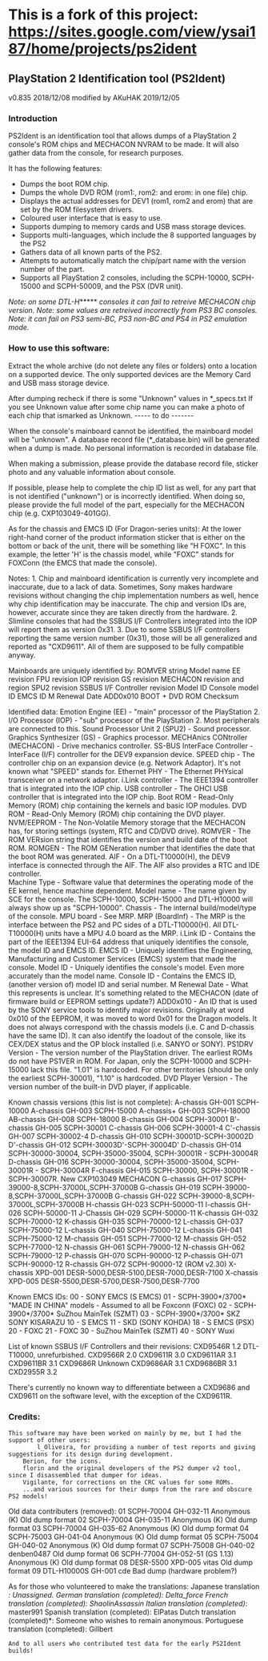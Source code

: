 
# This is a fork of this project: https://sites.google.com/view/ysai187/home/projects/ps2ident


## PlayStation 2 Identification tool (PS2Ident) 
v0.835
2018/12/08 modified by AKuHAK 2019/12/05
### Introduction
PS2Ident is an identification tool that allows dumps of a PlayStation 2 console's ROM chips and MECHACON NVRAM to be made.
It will also gather data from the console, for research purposes.

It has the following features:

* Dumps the boot ROM chip.
* Dumps the whole DVD ROM (rom1:, rom2: and erom: in one file) chip.
* Displays the actual addresses for DEV1 (rom1, rom2 and erom) that are set by the ROM filesystem drivers.
* Coloured user interface that is easy to use.
* Supports dumping to memory cards and USB mass storage devices.
* Supports multi-languages, which include the 8 supported languages by the PS2
* Gathers data of all known parts of the PS2.
* Attempts to automatically match the chip/part name with the version number of the part.
* Supports all PlayStation 2 consoles, including the SCPH-10000, SCPH-15000 and SCPH-50009, and the PSX (DVR unit).

*Note: on some DTL-H****** *consoles it can fail to retreive MECHACON chip version.*
*Note: some values are retreived incorrectly from PS3 BC consoles.
Note: it can fail on PS3 semi-BC, PS3 non-BC and PS4 in PS2 emulation mode.*

### How to use this software:
Extract the whole archive (do not delete any files or folders) onto a location on a supported device.
The only supported devices are the Memory Card and USB mass storage device.

After dumping recheck if there is some "Unknown" values in *_specs.txt
If you see Unknown value after some chip name you can make a photo of each chip that ismarked as Unknown.
----- to do -------

When the console's mainboard cannot be identified, the mainboard model will be "unknown".
A database record file (*_database.bin) will be generated when a dump is made. No personal information is recorded in database file.

When making a submission, please provide the database record file, sticker photo and any valuable information about console.

If possible, please help to complete the chip ID list as well,
for any part that is not identified ("unknown") or is incorrectly identified.
When doing so, please provide the full model of the part, especially for the MECHACON chip (e.g. CXP103049-401GG).

As for the chassis and EMCS ID (For Dragon-series units):
At the lower right-hand corner of the product information sticker that is either on the bottom or back of the unit, there will be something like "H FOXC".
In this example, the letter 'H' is the chassis model, while "FOXC" stands for FOXConn (the EMCS that made the console).

Notes:
	1. Chip and mainboard identification is currently very incomplete and inaccurate, due to a lack of data. Sometimes, Sony makes hardware revisions without changing the chip implementation numbers as well, hence why chip identification may be inaccurate.
		The chip and version IDs are, however, accurate since they are taken directly from the hardware.
	2. Slimline consoles that had the SSBUS I/F Controllers integrated into the IOP will report them as version 0x31.
	3. Due to some SSBUS I/F controllers reporting the same version number (0x31), those will be all generalized and reported as "CXD9611". All of them are supposed to be fully compatible anyway.

Mainboards are uniquely identified by:
	ROMVER string
	Model name
	EE revision
	FPU revision
	IOP revision
	GS revision
	MECHACON revision and region
	SPU2 revision
	SSBUS I/F Controller revision
	Model ID
	Console model ID
	EMCS ID
	M Renewal Date
	ADD0x010
	BOOT + DVD ROM Checksum

Identified data:
	Emotion Engine (EE)		- "main" processor of the PlayStation 2.
	I/O Processor (IOP)		- "sub" processor of the PlayStation 2. Most peripherals are connected to this.
	Sound Processor Unit 2 (SPU2)	- Sound processor.
	Graphics Synthesizer (GS)	- Graphics processor.
	MECHAnics CONtroller (MECHACON)	- Drive mechanics controller.
	SS-BUS InterFace Controller	- InterFace (I/F) controller for the DEV9 expansion device.
	SPEED chip			- The controller chip on an expansion device (e.g. Network Adaptor). It's not known what "SPEED" stands for.
	Ethernet PHY			- The Ethernet PHYsical transceiver on a network adaptor.
	i.Link controller		- The IEEE1394 controller that is integrated into the IOP chip.
	USB controller			- The OHCI USB controller that is integrated into the IOP chip.
	Boot ROM			- Read-Only Memory (ROM) chip containing the kernels and basic IOP modules.
	DVD ROM				- Read-Only Memory (ROM) chip containing the DVD player.
	NVM/EEPROM			- The Non-Volatile Memory storage that the MECHACON has, for storing settings (system, RTC and CD/DVD drive).
	ROMVER				- The ROM VERsion string that identifies the version and build date of the boot ROM.
	ROMGEN				- The ROM GENeration number that identifies the date that the boot ROM was generated.
	AIF				- On a DTL-T10000(H), the DEV9 interface is connected through the AIF. The AIF also provides a RTC and IDE controller.	
	Machine Type			- Software value that determines the operating mode of the EE kernel, hence machine dependent.
	Model name			- The name given by SCE for the console. The SCPH-10000, SCPH-15000 and DTL-H10000 will always show up as "SCPH-10000".
	Chassis				- The internal build/model/type of the console.
	MPU board			- See MRP.
	MRP (BoardInf)			- The MRP is the interface between the PS2 and PC sides of a DTL-T10000(H). All DTL-T10000(H) units have a MPU 4.0 board as the MRP.
	i.Link ID			- Contains the part of the IEEE1394 EUI-64 address that uniquely identifies the console, the model ID and EMCS ID.
	EMCS ID				- Uniquely identifies the Engineering, Manufacturing and Customer Services (EMCS) system that made the console.
	Model ID			- Uniquely identifies the console's model. Even more accurately than the model name.
	Console ID			- Contains the EMCS ID, (another version of) model ID and serial number.
	M Renewal Date			- What this represents is unclear. It's something related to the MECHACON (date of firmware build or EEPROM settings update?)
	ADD0x010			- An ID that is used by the SONY service tools to identify major revisions. Originally at word 0x010 of the EEPROM, it was moved to word 0x01 for the Dragon models. It does not always correspond with the chassis models (i.e. C and D-chassis have the same ID). It can also identify the loadout of the console, like its CEX/DEX status and the OP block installed (i.e. SANYO or SONY).
	PS1DRV Version			- The version number of the PlayStation driver. The earliest ROMs do not have PS1VER in ROM. For Japan, only the SCPH-10000 and SCPH-15000 lack this file. "1.01" is hardcoded. For other territories (should be only the earliest SCPH-30001), "1.10" is hardcoded.
	DVD Player Version		- The version number of the built-in DVD player, if applicable.

Known chassis versions (this list is not complete):
	A-chassis	GH-001	SCPH-10000
	A-chassis	GH-003	SCPH-15000
	A-chassis+	GH-003	SCPH-18000
	AB-chassis	GH-008	SCPH-18000
	B-chassis	GH-004	SCPH-30001
	B'-chassis	GH-005	SCPH-30001
	C-chassis	GH-006	SCPH-30001-4
	C'-chassis	GH-007	SCPH-30002-4
	D-chassis	GH-010	SCPH-30001D-SCPH-30002D
	D'-chassis	GH-012	SCPH-30003D'-SCPH-30004D'
	D-chassis	GH-014	SCPH-30000-30004, SCPH-35000-35004, SCPH-30001R - SCPH-30004R
	D-chassis	GH-016	SCPH-30000-30004, SCPH-35000-35004, SCPH-30001R - SCPH-30004R
	F-chassis	GH-015	SCPH-30000, SCPH-30001R - SCPH-30007R. New CXP103049 MECHACON
	G-chassis	GH-017	SCPH-39000-8,SCPH-37000L,SCPH-37000B
	G-chassis	GH-019	SCPH-39000-8,SCPH-37000L,SCPH-37000B
	G-chassis	GH-022	SCPH-39000-8,SCPH-37000L,SCPH-37000B
	H-chassis	GH-023	SCPH-50000-11
	I-chassis	GH-026	SCPH-50000-11
	J-Chassis	GH-029	SCPH-50000-11
	K-chassis	GH-032	SCPH-70000-12
	K-chassis	GH-035	SCPH-70000-12
	L-chassis	GH-037	SCPH-75000-12
	L-chassis	GH-040	SCPH-75000-12
	L-chassis	GH-041	SCPH-75000-12
	M-chassis	GH-051	SCPH-77000-12
	M-chassis	GH-052	SCPH-77000-12
	N-chassis	GH-061	SCPH-79000-12
	N-chassis	GH-062	SCPH-79000-12
	P-chassis	GH-070	SCPH-90000-12
	P-chassis	GH-071	SCPH-90000-12
	R-chassis	GH-072	SCPH-90000-12 (ROM v2.30)
	X-chassis	XPD-001	DESR-5000,DESR-5100,DESR-7000,DESR-7100
	X-chassis	XPD-005	DESR-5500,DESR-5700,DESR-7500,DESR-7700

Known EMCS IDs:
	00	- SONY EMCS (S EMCS)
	01	- SCPH-3900*/3700* "MADE IN CHINA" models - Assumed to all be Foxconn (FOXC)
	02	- SCPH-3900*/3700* SuZhou MainTek (SZMT)
	03	- SCPH-3900*/3700* SKZ SONY KISARAZU
	10	- S EMCS
	11	- SKD (SONY KOHDA)
	18	- S EMCS (PSX)
	20	- FOXC
	21	- FOXC
	30	- SuZhou MainTek (SZMT)
	40	- SONY Wuxi

List of known SSBUS I/F Controllers and their revisions:
	CXD9546R	1.2		DTL-T10000, unrefurbished.
	CXD9566R	2.0
	CXD9611R	3.0
	CXD9611AR	3.1
	CXD9611BR	3.1
	CXD9686R	Unknown
	CXD9686AR	3.1
	CXD9686BR	3.1
	CXD2955R	3.2

There's currently no known way to differentiate between a CXD9686 and CXD9611 on the software level,
with the exception of the CXD9611R.

### Credits:
	This software may have been worked on mainly by me, but I had the support of other users:
			l_Oliveira, for providing a number of test reports and giving suggestions for its design during development.
		Berion, for the icons.
		florin and the original developers of the PS2 dumper v2 tool, since I disassembled that dumper for ideas.
		Vigilante, for corrections on the CRC values for some ROMs.
		...and various sources for their dumps from the rare and obscure PS2 models!

Old data contributers (removed):
	01	SCPH-70004	GH-032-11		Anonymous (K)	Old dump format
	02	SCPH-70004	GH-035-11		Anonymous (K)	Old dump format
03	SCPH-70004	GH-035-62		Anonymous (K)	Old dump format
04	SCPH-75003	GH-041-04		Anonymous (K)	Old dump format
05	SCPH-75004	GH-040-02		Anonymous (K)	Old dump format
07	SCPH-75008	GH-040-02		denben0487	Old dump format
06	SCPH-77004	GH-052-51 (GS 1.13)	Anonymous (K)	Old dump format
08	DESR-5500	XPD-005			vitas		Old dump format
09	DTL-H10000S	GH-001			cde		Bad dump (hardware problem?)

As for those who volunteered to make the translations:
	Japanese translation *: Unassigned.
	German translation (completed): Delta_force
	French translation (completed): ShaolinAssassin
	Italian translation (completed)*: master991
	Spanish translation (completed): ElPatas
	Dutch translation (completed)*: Someone who wishes to remain anonymous.
	Portuguese translation (completed): Gillbert

	And to all users who contributed test data for the early PS2Ident builds!
